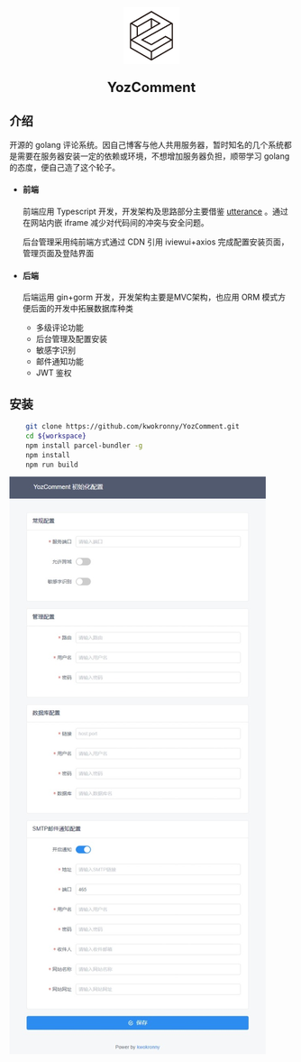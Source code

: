 
<center>
<img src="./docs/logo.png" width="100px"/>
<p style="font-size:24px;font-weight:bold;">YozComment</p>
</center>

## 介绍
开源的 golang 评论系统。因自己博客与他人共用服务器，暂时知名的几个系统都是需要在服务器安装一定的依赖或环境，不想增加服务器负担，顺带学习 golang 的态度，便自己造了这个轮子。


- #### 前端

	前端应用 Typescript 开发，开发架构及思路部分主要借鉴 [utterance](https://github.com/utterance/utterances) 。通过在网站内嵌 iframe 减少对代码间的冲突与安全问题。

	后台管理采用纯前端方式通过 CDN 引用 iviewui+axios 完成配置安装页面，管理页面及登陆界面

- #### 后端

	后端运用 gin+gorm 开发，开发架构主要是MVC架构，也应用 ORM 模式方便后面的开发中拓展数据库种类
	- 多级评论功能
	- 后台管理及配置安装
	- 敏感字识别
	- 邮件通知功能
	- JWT 鉴权

## 安装

```bash
	git clone https://github.com/kwokronny/YozComment.git
	cd ${workspace}
	npm install parcel-bundler -g
	npm install
	npm run build
```
![](./docs/install.jpg)